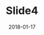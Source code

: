 ---
title: "Slide4"
date: 2018-01-17
draft: false
type: "news"
slide_tag: "Awards"
subhead: "Kogni Wins the Great Learning Data Science Award at Cypher 2017"
image: "/assets/img/cv/hero/Hero3.png"
read_more_link: "https://www.prnewswire.com/news-releases/kogni-wins-the-great-learning-data-science-award-for-the-best-big-data-implementation-of-the-year-at-cypher-2017-650214983.html"
slide_content: "Kogni the first purpose-built data security solution by Clairvoyant wins the Great Learning Data Science Award for the 'Best Big Data Implementation of the year' at Cypher ..."
---